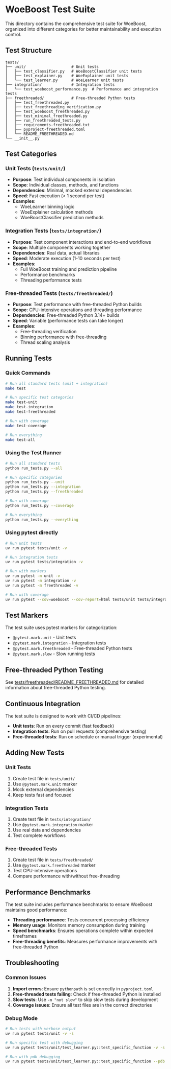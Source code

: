 # WoeBoost Test Suite

This directory contains the comprehensive test suite for WoeBoost, organized into different categories for better maintainability and execution control.

## Test Structure

```
tests/
├── unit/                    # Unit tests
│   ├── test_classifier.py   # WoeBoostClassifier unit tests
│   ├── test_explainer.py    # WoeExplainer unit tests
│   └── test_learner.py      # WoeLearner unit tests
├── integration/             # Integration tests
│   └── test_woeboost_performance.py  # Performance and integration tests
├── freethreaded/            # Free-threaded Python tests
│   ├── test_freethreaded.py
│   ├── test_freethreading_verification.py
│   ├── test_woeboost_freethreaded.py
│   ├── test_minimal_freethreaded.py
│   ├── run_freethreaded_tests.py
│   ├── requirements-freethreaded.txt
│   ├── pyproject-freethreaded.toml
│   └── README_FREETHREADED.md
└── __init__.py
```

## Test Categories

### Unit Tests (`tests/unit/`)
- **Purpose**: Test individual components in isolation
- **Scope**: Individual classes, methods, and functions
- **Dependencies**: Minimal, mocked external dependencies
- **Speed**: Fast execution (< 1 second per test)
- **Examples**: 
  - WoeLearner binning logic
  - WoeExplainer calculation methods
  - WoeBoostClassifier prediction methods

### Integration Tests (`tests/integration/`)
- **Purpose**: Test component interactions and end-to-end workflows
- **Scope**: Multiple components working together
- **Dependencies**: Real data, actual libraries
- **Speed**: Moderate execution (1-10 seconds per test)
- **Examples**:
  - Full WoeBoost training and prediction pipeline
  - Performance benchmarks
  - Threading performance tests

### Free-threaded Tests (`tests/freethreaded/`)
- **Purpose**: Test performance with free-threaded Python builds
- **Scope**: CPU-intensive operations and threading performance
- **Dependencies**: Free-threaded Python 3.14+ builds
- **Speed**: Variable (performance tests can take longer)
- **Examples**:
  - Free-threading verification
  - Binning performance with free-threading
  - Thread scaling analysis

## Running Tests

### Quick Commands

```bash
# Run all standard tests (unit + integration)
make test

# Run specific test categories
make test-unit
make test-integration
make test-freethreaded

# Run with coverage
make test-coverage

# Run everything
make test-all
```

### Using the Test Runner

```bash
# Run all standard tests
python run_tests.py --all

# Run specific categories
python run_tests.py --unit
python run_tests.py --integration
python run_tests.py --freethreaded

# Run with coverage
python run_tests.py --coverage

# Run everything
python run_tests.py --everything
```

### Using pytest directly

```bash
# Run unit tests
uv run pytest tests/unit -v

# Run integration tests
uv run pytest tests/integration -v

# Run with markers
uv run pytest -m unit -v
uv run pytest -m integration -v
uv run pytest -m freethreaded -v

# Run with coverage
uv run pytest --cov=woeboost --cov-report=html tests/unit tests/integration
```

## Test Markers

The test suite uses pytest markers for categorization:

- `@pytest.mark.unit` - Unit tests
- `@pytest.mark.integration` - Integration tests
- `@pytest.mark.freethreaded` - Free-threaded Python tests
- `@pytest.mark.slow` - Slow running tests

## Free-threaded Python Testing

See [tests/freethreaded/README_FREETHREADED.md](freethreaded/README_FREETHREADED.md) for detailed information about free-threaded Python testing.

## Continuous Integration

The test suite is designed to work with CI/CD pipelines:

- **Unit tests**: Run on every commit (fast feedback)
- **Integration tests**: Run on pull requests (comprehensive testing)
- **Free-threaded tests**: Run on schedule or manual trigger (experimental)

## Adding New Tests

### Unit Tests
1. Create test file in `tests/unit/`
2. Use `@pytest.mark.unit` marker
3. Mock external dependencies
4. Keep tests fast and focused

### Integration Tests
1. Create test file in `tests/integration/`
2. Use `@pytest.mark.integration` marker
3. Use real data and dependencies
4. Test complete workflows

### Free-threaded Tests
1. Create test file in `tests/freethreaded/`
2. Use `@pytest.mark.freethreaded` marker
3. Test CPU-intensive operations
4. Compare performance with/without free-threading

## Performance Benchmarks

The test suite includes performance benchmarks to ensure WoeBoost maintains good performance:

- **Threading performance**: Tests concurrent processing efficiency
- **Memory usage**: Monitors memory consumption during training
- **Speed benchmarks**: Ensures operations complete within expected timeframes
- **Free-threading benefits**: Measures performance improvements with free-threaded Python

## Troubleshooting

### Common Issues

1. **Import errors**: Ensure `pythonpath` is set correctly in `pyproject.toml`
2. **Free-threaded tests failing**: Check if free-threaded Python is installed
3. **Slow tests**: Use `-m "not slow"` to skip slow tests during development
4. **Coverage issues**: Ensure all test files are in the correct directories

### Debug Mode

```bash
# Run tests with verbose output
uv run pytest tests/unit -v -s

# Run specific test with debugging
uv run pytest tests/unit/test_learner.py::test_specific_function -v -s

# Run with pdb debugging
uv run pytest tests/unit/test_learner.py::test_specific_function --pdb
```
